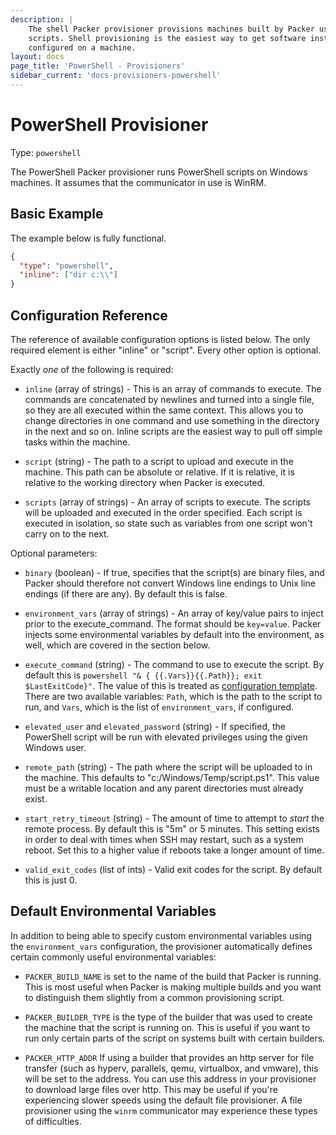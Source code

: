 ```yaml
---
description: |
    The shell Packer provisioner provisions machines built by Packer using shell
    scripts. Shell provisioning is the easiest way to get software installed and
    configured on a machine.
layout: docs
page_title: 'PowerShell - Provisioners'
sidebar_current: 'docs-provisioners-powershell'
---
```


# PowerShell Provisioner

Type: `powershell`

The PowerShell Packer provisioner runs PowerShell scripts on Windows machines.
It assumes that the communicator in use is WinRM.

## Basic Example

The example below is fully functional.

``` json
{
  "type": "powershell",
  "inline": ["dir c:\\"]
}
```

## Configuration Reference

The reference of available configuration options is listed below. The only
required element is either "inline" or "script". Every other option is optional.

Exactly *one* of the following is required:

-   `inline` (array of strings) - This is an array of commands to execute. The
    commands are concatenated by newlines and turned into a single file, so they
    are all executed within the same context. This allows you to change
    directories in one command and use something in the directory in the next
    and so on. Inline scripts are the easiest way to pull off simple tasks
    within the machine.

-   `script` (string) - The path to a script to upload and execute in
    the machine. This path can be absolute or relative. If it is relative, it is
    relative to the working directory when Packer is executed.

-   `scripts` (array of strings) - An array of scripts to execute. The scripts
    will be uploaded and executed in the order specified. Each script is
    executed in isolation, so state such as variables from one script won't
    carry on to the next.

Optional parameters:

-   `binary` (boolean) - If true, specifies that the script(s) are binary files,
    and Packer should therefore not convert Windows line endings to Unix line
    endings (if there are any). By default this is false.

-   `environment_vars` (array of strings) - An array of key/value pairs to
    inject prior to the execute\_command. The format should be `key=value`.
    Packer injects some environmental variables by default into the environment,
    as well, which are covered in the section below.

-   `execute_command` (string) - The command to use to execute the script. By
    default this is `powershell "& { {{.Vars}}{{.Path}}; exit $LastExitCode}"`.
    The value of this is treated as [configuration
    template](/docs/templates/engine.html). There are two
    available variables: `Path`, which is the path to the script to run, and
    `Vars`, which is the list of `environment_vars`, if configured.

-   `elevated_user` and `elevated_password` (string) - If specified, the
    PowerShell script will be run with elevated privileges using the given
    Windows user.

-   `remote_path` (string) - The path where the script will be uploaded to in
    the machine. This defaults to "c:/Windows/Temp/script.ps1". This value must be a
    writable location and any parent directories must already exist.

-   `start_retry_timeout` (string) - The amount of time to attempt to *start*
    the remote process. By default this is "5m" or 5 minutes. This setting
    exists in order to deal with times when SSH may restart, such as a
    system reboot. Set this to a higher value if reboots take a longer amount
    of time.

-   `valid_exit_codes` (list of ints) - Valid exit codes for the script. By
    default this is just 0.

## Default Environmental Variables

In addition to being able to specify custom environmental variables using the
`environment_vars` configuration, the provisioner automatically defines certain
commonly useful environmental variables:

-   `PACKER_BUILD_NAME` is set to the name of the build that Packer is running.
    This is most useful when Packer is making multiple builds and you want to
    distinguish them slightly from a common provisioning script.

-   `PACKER_BUILDER_TYPE` is the type of the builder that was used to create the
    machine that the script is running on. This is useful if you want to run
    only certain parts of the script on systems built with certain builders.

-   `PACKER_HTTP_ADDR` If using a builder that provides an http server for file
    transfer (such as hyperv, parallels, qemu, virtualbox, and vmware), this
    will be set to the address. You can use this address in your provisioner to
    download large files over http. This may be useful if you're experiencing
    slower speeds using the default file provisioner. A file provisioner using
    the `winrm` communicator may experience these types of difficulties.
